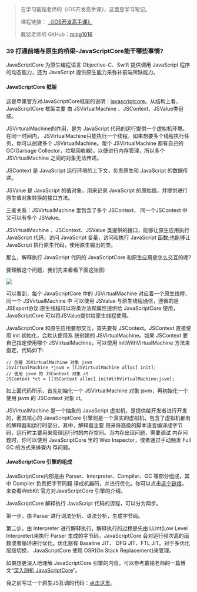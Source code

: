 > 在学习戴铭老师的《iOS开发高手课》，这里是学习笔记。
> 
> 课程链接： [《iOS开发高手课》](https://time.geekbang.org/column/intro/161?code=PbktFs%2Fw7EHB9TJpCcw1bc9KoCR%2FYLnpUmqrB0uOruk%3D)
> 
> 戴铭老师的 GitHub：[ming1016](https://github.com/ming1016)

### 39 打通前端与原生的桥梁-JavaScriptCore能干哪些事情?


JavaScriptCore 为原生编程语言 Objective-C、Swift 提供调用 JavaScript 程序的动态能力，还为 JavaScript 提供原生能力来弥补前端所缺能力。

#### JavaScriptCore 框架

这是苹果官方对JavaScriptCore框架的说明：[javascriptcore](https://developer.apple.com/documentation/javascriptcore)。从结构上看，JavaScriptCore 框架主要 由 JSVirtualMachine 、JSContext、JSValue类组成。

JSVirturalMachine的作用，是为 JavaScript 代码的运行提供一个虚拟机环境。在同一时间内， JSVirtualMachine只能执行一个线程。如果想要多个线程执行任务，你可以创建多个 JSVirtualMachine。每个 JSVirtualMachine 都有自己的 GC(Garbage Collector，垃圾回收器)，以便进行内存管理，所以多个 JSVirtualMachine 之间的对象无法传递。

JSContext 是 JavaScript 运行环境的上下文，负责原生和 JavaScript 的数据传递。

JSValue 是 JavaScript 的值对象，用来记录 JavaScript 的原始值，并提供进行原生值对象转换的接口方法。

三者关系：JSVirtualMachine 里包含了多个 JSContext， 同一个JSContext 中又可以有多个 JSValue。


JSVirtualMachine 、JSContext、JSValue 类提供的接口，能够让原生应用执行 JavaScript 代码，访问 JavaScript 变量，访问和执行 JavaScript 函数;也能够让 JavaScript 执行原生代码，使用原生输出的类。

那么，解释执行 JavaScript 代码的 JavaScriptCore 和原生应用是怎么交互的呢?

要理解这个问题，我们先来看看下面这张图:

![](https://github.com/liuzhongning/Articles/blob/master/resources/study_ming/study_ming_JavaScriptCore.jpg)

可以看到，每个 JavaScriptCore 中的 JSVirtualMachine 对应着一个原生线程，同一个 JSVirtualMachine 中 可以使用 JSValue 与原生线程通信，遵循的是JSExport协议:原生线程可以将类方法和属性提供给 JavaScriptCore 使用，JavaScriptCore 可以将JSValue提供给原生线程使用。

JavaScriptCore 和原生应用要想交互，首先要有 JSContext。JSContext 直接使用 init 初始化，会默认使用系 统创建的 JSVirtualMachine。如果 JSContext 要自己指定使用哪个 JSVirtualMachine，可以使用 initWithVirtualMachine 方法来指定，代码如下:

```
// 创建 JSVirtualMachine 对象 jsvm
JSVirtualMachine *jsvm = [[JSVirtualMachine alloc] init];
// 使用 jsvm 的 JSContext 对象 ct
JSContext *ct = [[JSContext alloc] initWithVirtualMachine:jsvm];
```


如上面代码所示，首先初始化一个 JSVirtualMachine 对象 jsvm，再初始化一个使用 jsvm 的 JSContext 对象 ct。

JSVirtualMachine 是一个抽象的 JavaScript 虚拟机，是提供给开发者进行开发的，而其核心的 JavaScriptCore 引擎则是一个真实的虚拟机，包含了虚拟机都有的解释器和运行时部分。其中，解释器主要 用来将高级的脚本语言编译成字节码，运行时主要用来管理运行时的内存空间。当内存出现问题，需要调试 内存问题时，你可以使用 JavaScriptCore 里的 Web Inspector，或者通过手动触发 Full GC 的方式来排查内 存问题。


#### JavaScriptCore 引擎的组成

JavaScriptCore内部是由 Parser、Interpreter、Compiler、GC 等部分组成，其中 Compiler 负责把字节码翻 译成机器码，并进行优化。你可以点击[这个链接](https://trac.webkit.org/wiki/JavaScriptCore)，来查看WebKit 官方对JavaScriptCore 引擎的介绍。

JavaScriptCore 解释执行 JavaScript 代码的流程，可以分为两步。 

第一步，由 Parser 进行词法分析、语法分析，生成字节码。

第二步，由 Interpreter 进行解释执行，解释执行的过程是先由 LLInt(Low Level Interpreter)来执行 Parser 生成的字节码，JavaScriptCore 会对运行频次高的函数或者循环进行优化。优化器有 Baseline JIT、 DFG JIT、FTL JIT。对于多优化层级切换， JavaScriptCore 使用 OSR(On Stack Replacement)来管理。

如果想更深入地理解 JavaScriptCore 引擎的内容，可以参考戴铭老师的一篇博文“[深入剖析 JavaScriptCore](https://ming1016.github.io/2018/04/21/deeply-analyse-javascriptcore/)”。

我之前写过一个原生JS互调的代码：[点击这里](https://github.com/liuzhongning/Swift30/blob/master/Swift30/Projects/Project%2006/NNWebViewController.swift)。